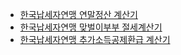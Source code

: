 
- [한국납세자연맹 연말정산 계산기](https://www.koreatax.org/tax/taxpayers/turn64/turn64_2023.php)
- [한국납세자연맹 맞벌이부부 절세계산기](https://www.koreatax.org/tax/taxpayers/income_couple/turn64_couple2023_1.php)
- [한국납세자연맹 추가소득공제환급 계산기](https://www.koreatax.org/tax/taxpayers/extra/extra_1.php)
